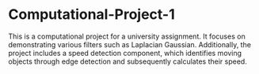 # Computational-Project-1
This is a computational project for a university assignment. It focuses on demonstrating various filters such as Laplacian Gaussian. Additionally, the project includes a speed detection component, which identifies moving objects through edge detection and subsequently calculates their speed.
